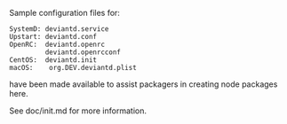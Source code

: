 Sample configuration files for:
```
SystemD: deviantd.service
Upstart: deviantd.conf
OpenRC:  deviantd.openrc
         deviantd.openrcconf
CentOS:  deviantd.init
macOS:    org.DEV.deviantd.plist
```
have been made available to assist packagers in creating node packages here.

See doc/init.md for more information.
